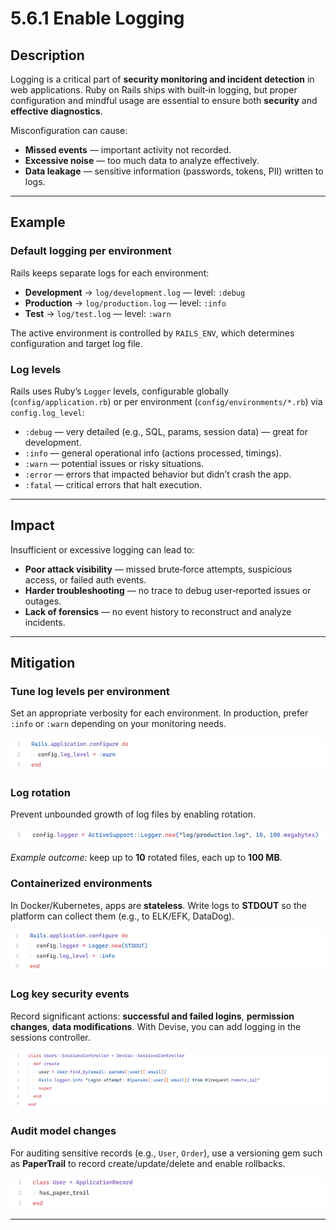 # 5.6.1 Enable Logging

## Description

Logging is a critical part of **security monitoring and incident detection** in web applications. Ruby on Rails ships with built‑in logging, but proper configuration and mindful usage are essential to ensure both **security** and **effective diagnostics**.

Misconfiguration can cause:

* **Missed events** — important activity not recorded.
* **Excessive noise** — too much data to analyze effectively.
* **Data leakage** — sensitive information (passwords, tokens, PII) written to logs.

---

## Example

### Default logging per environment

Rails keeps separate logs for each environment:

* **Development** → `log/development.log` — level: `:debug`
* **Production** → `log/production.log` — level: `:info`
* **Test** → `log/test.log` — level: `:warn`

The active environment is controlled by `RAILS_ENV`, which determines configuration and target log file.

### Log levels

Rails uses Ruby’s `Logger` levels, configurable globally (`config/application.rb`) or per environment (`config/environments/*.rb`) via `config.log_level`:

* `:debug` — very detailed (e.g., SQL, params, session data) — great for development.
* `:info` — general operational info (actions processed, timings).
* `:warn` — potential issues or risky situations.
* `:error` — errors that impacted behavior but didn’t crash the app.
* `:fatal` — critical errors that halt execution.

---

## Impact

Insufficient or excessive logging can lead to:

* **Poor attack visibility** — missed brute‑force attempts, suspicious access, or failed auth events.
* **Harder troubleshooting** — no trace to debug user‑reported issues or outages.
* **Lack of forensics** — no event history to reconstruct and analyze incidents.

---

## Mitigation

### Tune log levels per environment

Set an appropriate verbosity for each environment. In production, prefer `:info` or `:warn` depending on your monitoring needs.

<!-- Figure 115: Example production logging configuration at warning level -->
![alt text](image.png)

### Log rotation

Prevent unbounded growth of log files by enabling rotation.

<!-- Figure 116: Production logger configuration with rotation -->
![alt text](image-1.png)

*Example outcome:* keep up to **10** rotated files, each up to **100 MB**.

### Containerized environments

In Docker/Kubernetes, apps are **stateless**. Write logs to **STDOUT** so the platform can collect them (e.g., to ELK/EFK, DataDog).

<!-- Figure 117: Logger configuration redirecting logs to STDOUT -->
![alt text](image-2.png)

### Log key security events

Record significant actions: **successful and failed logins**, **permission changes**, **data modifications**. With Devise, you can add logging in the sessions controller.

<!-- Figure 118: Example logging of login attempts in sessions controller -->
![alt text](image-3.png)

### Audit model changes

For auditing sensitive records (e.g., `User`, `Order`), use a versioning gem such as **PaperTrail** to record create/update/delete and enable rollbacks.

<!-- Figure 119: Example PaperTrail usage in User model -->
![alt text](image-4.png)

---
